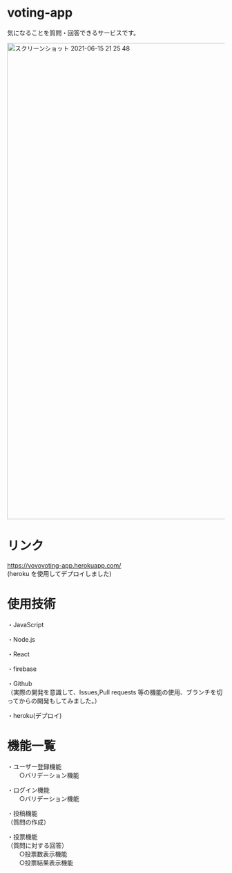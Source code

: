 # voting-app

気になることを質問・回答できるサービスです。 

<img width="1101" alt="スクリーンショット 2021-06-15 21 25 48" src="https://user-images.githubusercontent.com/75568203/122052247-727cf800-ce20-11eb-8c54-ee4c01f2c495.png">

# リンク
https://vovovoting-app.herokuapp.com/
<br>(heroku を使用してデプロイしました)

# 使用技術
・JavaScript

・Node.js

・React

・firebase

・Github
<br>
（実際の開発を意識して、Issues,Pull requests 等の機能の使用、ブランチを切ってからの開発もしてみました。）

・heroku(デプロイ)

# 機能一覧
・ユーザー登録機能
<br>
　　○バリデーション機能

・ログイン機能
<br>
　　○バリデーション機能

・投稿機能
<br>
（質問の作成）

・投票機能
<br>
（質問に対する回答）
<br>
　　○投票数表示機能
<br>
　　○投票結果表示機能
